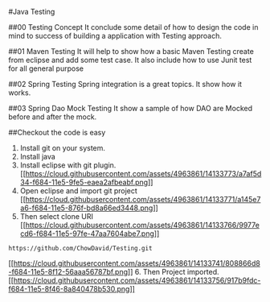 #Java Testing

##00 Testing Concept
It conclude some detail of how to design the code in mind to success of building a application with Testing approach.

##01 Maven Testing
It will help to show how a basic Maven Testing create from eclipse and add some test case. It also include how to use Junit test for all general purpose

##02 Spring Testing
Spring integration is a great topics. It show how it works.

##03 Spring Dao Mock Testing
It show a sample of how DAO are Mocked before and after the mock.


##Checkout the code is easy
1. Install git on your system.
2. Install java
3. Install eclipse with git plugin.
[[https://cloud.githubusercontent.com/assets/4963861/14133773/a7af5d34-f684-11e5-9fe5-eaea2afbeabf.png]]
4. Open eclipse and import git project
[[https://cloud.githubusercontent.com/assets/4963861/14133771/a145e7a6-f684-11e5-876f-bd8a66ed3448.png]]
5. Then select clone URI
[[https://cloud.githubusercontent.com/assets/4963861/14133766/9977ecd6-f684-11e5-97fe-47aa7604abe7.png]]
```
https://github.com/ChowDavid/Testing.git
```
[[https://cloud.githubusercontent.com/assets/4963861/14133741/808866d8-f684-11e5-8f12-56aaa56787bf.png]]
6. Then Project imported.
[[https://cloud.githubusercontent.com/assets/4963861/14133756/917b9fdc-f684-11e5-8f46-8a840478b530.png]]





